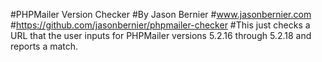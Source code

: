 #PHPMailer Version Checker
#By Jason Bernier
#www.jasonbernier.com
#https://github.com/jasonbernier/phpmailer-checker
#This just checks a URL that the user inputs for PHPMailer versions 5.2.16 through 5.2.18 and reports a match.
